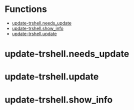 # Functions
- [update-trshell.needs_update](update-trshell.needs_update)
- [update-trshell.show_info](update-trshell.show_info)
- [update-trshell.update](update-trshell.update)
# update-trshell.needs_update

# update-trshell.update

# update-trshell.show_info

